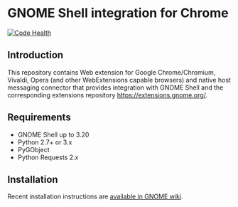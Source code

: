 GNOME Shell integration for Chrome
============================================
[![Code Health](https://landscape.io/github/nE0sIghT/chrome-gnome-shell-mirror/master/landscape.svg?style=flat)](https://landscape.io/github/nE0sIghT/chrome-gnome-shell-mirror/master)

Introduction
------------

This repository contains Web extension for Google Chrome/Chromium, Vivaldi, Opera (and other
WebExtensions capable browsers) and native host messaging connector that provides integration with
GNOME Shell and the corresponding extensions repository https://extensions.gnome.org/.

Requirements
------------
 * GNOME Shell up to 3.20
 * Python 2.7+ or 3.x
 * PyGObject
 * Python Requests 2.x

Installation
------------

Recent installation instructions are [available in GNOME wiki](https://wiki.gnome.org/Projects/GnomeShellIntegrationForChrome/Installation).
